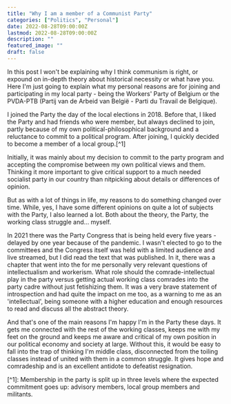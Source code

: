 ```yaml
---
title: "Why I am a member of a Communist Party"
categories: ["Politics", "Personal"]
date: 2022-08-28T09:00:00Z
lastmod: 2022-08-28T09:00:00Z
description: ""
featured_image: ""
draft: false
---
```

In this post I won't be explaining why I think communism is right, or expound on in-depth theory about historical necessity or what have you. Here I'm just going to explain what my personal reasons are for joining and participating in my local party - being the Workers' Party of Belgium or the PVDA-PTB (Partij van de Arbeid van België - Parti du Travail de Belgique).

<!--more-->

I joined the Party the day of the local elections in 2018. Before that, I liked the Party and had friends who were member, but always declined to join, partly because of my own political-philosophical background and a reluctance to commit to a political program. After joining, I quickly decided to become a member of a local group.\[^1\]

Initially, it was mainly about my decision to commit to the party program and accepting the compromise between my own political views and them. Thinking it more important to give critical support to a much needed socialist party in our country than nitpicking about details or differences of opinion.

But as with a lot of things in life, my reasons to do something changed over time. While, yes, I have some different opinions on quite a lot of subjects with the Party, I also learned a lot. Both about the theory, the Party, the working class struggle and... myself.

In 2021 there was the Party Congress that is being held every five years - delayed by one year because of the pandemic. I wasn't elected to go to the committees and the Congress itself was held with a limited audience and live streamed, but I did read the text that was published. In it, there was a chapter that went into the for me personally very relevant questions of intellectualism and workerism. What role should the comrade-intellectual play in the party versus getting actual working class comrades into the party cadre without just fetishizing them. It was a very brave statement of introspection and had quite the impact on me too, as a warning to me as an 'intellectual', being someone with a higher education and enough resources to read and discuss all the abstract theory.

And that's one of the main reasons I'm happy I'm in the Party these days. It gets me connected with the rest of the working classes, keeps me with my feet on the ground and keeps me aware and critical of my own position in our political economy and society at large. Without this, it would be easy to fall into the trap of thinking I'm middle class, disconnected from the toiling classes instead of united with them in a common struggle. It gives hope and comradeship and is an excellent antidote to defeatist resignation.

\[^1\]: Membership in the party is split up in three levels where the expected commitment goes up: advisory members, local group members and militants.
